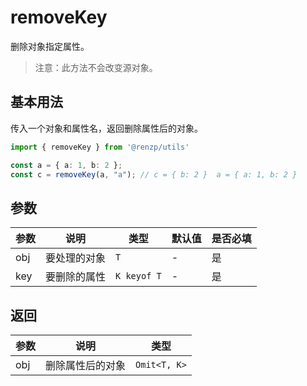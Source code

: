 # removeKey

删除对象指定属性。

> 注意：此方法不会改变源对象。

## 基本用法

传入一个对象和属性名，返回删除属性后的对象。

```ts
import { removeKey } from '@renzp/utils'

const a = { a: 1, b: 2 };
const c = removeKey(a, "a"); // c = { b: 2 }  a = { a: 1, b: 2 }
```

## 参数

| 参数 | 说明         | 类型        | 默认值 | 是否必填 |
| ---- | ------------ | ----------- | ------ | -------- |
| obj  | 要处理的对象 | `T`         | -      | 是       |
| key  | 要删除的属性 | `K keyof T` | -      | 是       |


## 返回

| 参数 | 说明             | 类型         |
| ---- | ---------------- | ------------ |
| obj  | 删除属性后的对象 | `Omit<T, K>` |

